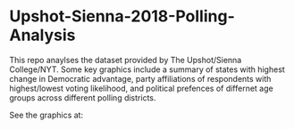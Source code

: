 # Upshot-Sienna-2018-Polling-Analysis

This repo anaylses the dataset provided by The Upshot/Sienna College/NYT. Some key graphics include a summary of states with highest change in Democratic advantage, party affiliations of respondents with highest/lowest voting likelihood, and political prefences of differnet age groups across different polling districts. 

See the graphics at:

